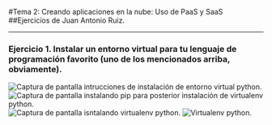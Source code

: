 #Tema 2: Creando aplicaciones en la nube: Uso de PaaS y SaaS
##Ejercicios de Juan Antonio Ruiz.
***

### Ejercicio 1. Instalar un entorno virtual para tu lenguaje de programación favorito (uno de los mencionados arriba, obviamente).

![Captura de pantalla intrucciones de instalación de entorno virtual python.](./imagenes/T2/1.1.png)
![Captura de pantalla instalando pip para posterior instalación de virtualenv python.](./imagenes/T2/1.2.png)
![Captura de pantalla isntalando virtualenv python.](./imagenes/T2/1.3.png)
![Virtualenv python.](./imagenes/T2/1.4.png)


